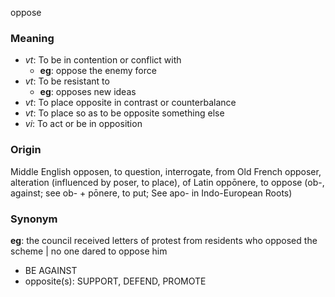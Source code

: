 oppose
### Meaning
+ _vt_: To be in contention or conflict with
    + __eg__: oppose the enemy force
+ _vt_: To be resistant to
    + __eg__: opposes new ideas
+ _vt_: To place opposite in contrast or counterbalance
+ _vt_: To place so as to be opposite something else
+ _vi_: To act or be in opposition

### Origin

Middle English opposen, to question, interrogate, from Old French opposer, alteration (influenced by poser, to place), of Latin oppōnere, to oppose (ob-, against; see ob- + pōnere, to put; See apo- in Indo-European Roots)

### Synonym

__eg__: the council received letters of protest from residents who opposed the scheme | no one dared to oppose him

+ BE AGAINST
+ opposite(s): SUPPORT, DEFEND, PROMOTE



